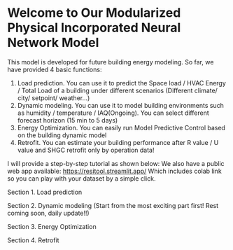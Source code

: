 # Welcome to Our Modularized Physical Incorporated Neural Network Model
This model is developed for future building energy modeling.
So far, we have provided 4 basic functions:
1) Load prediction. You can use it to predict the Space load / HVAC Energy / Total Load of a building under different scenarios (Different climate/ city/ setpoint/ weather...)
2) Dynamic modeling. You can use it to model building environments such as humidity / temperature / IAQ(Ongoing). You can select different forecast horizon (15 min to 5 days) 
3) Energy Optimization. You can easily run Model Predictive Control based on the building dynamic model
4) Retrofit. You can estimate your building performance after R value / U value and SHGC retrofit only by operation data! 

I will provide a step-by-step tutorial as shown below:
We also have a public web app available: https://resitool.streamlit.app/ Which includes colab link so you can play with your dataset by a simple click. 

Section 1. Load prediction

Section 2. Dynamic modeling (Start from the most exciting part first! Rest coming soon, daily update!!)

Section 3. Energy Optimization

Section 4. Retrofit
